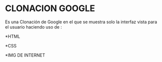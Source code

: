 # CLONACION GOOGLE
Es una Clonación de Google en el que se muestra solo la interfaz vista para el usuario haciendo uso de :

*HTML

*CSS

*IMG DE INTERNET
